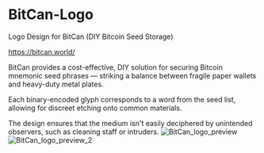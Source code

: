 # BitCan-Logo
Logo Design for BitCan (DIY Bitcoin Seed Storage)

https://bitcan.world/

BitCan provides a cost-effective, DIY solution for securing Bitcoin mnemonic seed phrases — striking a balance between fragile paper wallets and heavy-duty metal plates.

Each binary-encoded glyph corresponds to a word from the seed list, allowing for discreet etching onto common materials.

The design ensures that the medium isn't easily deciphered by unintended observers, such as cleaning staff or intruders.
![BitCan_logo_preview](https://github.com/BitkoYinowsky/BitCan-Logo/assets/120757918/c0f50442-29eb-4c32-b6e3-93f9c39c3d25)
![BitCan_logo_preview_2](https://github.com/BitkoYinowsky/BitCan-Logo/assets/120757918/36b68459-12b7-4e1a-8e49-8c1634c68d65)
